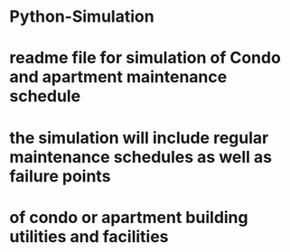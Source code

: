 # Python-Simulation
# readme file for simulation of Condo and apartment maintenance schedule
# the simulation will include regular maintenance schedules as well as failure points
# of condo or apartment building utilities and facilities
